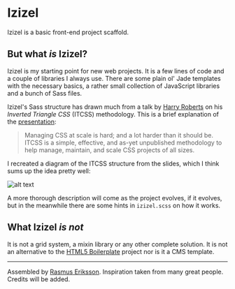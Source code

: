 # Izizel

Izizel is a basic front-end project scaffold.

## But what *is* Izizel?

Izizel is my starting point for new web projects. It is a few lines of code and a couple of libraries I always use. There are some plain ol' Jade templates with the necessary basics, a rather small collection of JavaScript libraries and a bunch of Sass files.

Izizel's Sass structure has drawn much from a talk by [Harry Roberts](https://www.youtube.com/watch?v=1OKZOV-iLj4) on his *Inverted Triangle CSS* (ITCSS) methodology. This is a brief explanation of the [presentation](http://csswizardry.net/talks/2014/11/itcss-dafed.pdf):

> Managing CSS at scale is hard; and a lot harder than it should be. ITCSS is a simple, effective, and as-yet unpublished methodology to help manage, maintain, and scale CSS projects of all sizes.

I recreated a diagram of the ITCSS structure from the slides, which I think sums up the idea pretty well:

![alt text](https://cloud.githubusercontent.com/assets/3535255/5917365/cacb8fc6-a613-11e4-9ff6-d2300adede7c.png "ITCSS Methodology")

A more thorough description will come as the project evolves, if it evolves, but in the meanwhile there are some hints in `izizel.scss` on how it works.

## What Izizel *is not*

It is not a grid system, a mixin library or any other complete solution. It is not an alternative to the [HTML5 Boilerplate](https://html5boilerplate.com/) project nor is it a CMS template.

---

Assembled by [Rasmus Eriksson](http://rasmus.io). Inspiration taken from many great people. Credits will be added.
